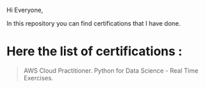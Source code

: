 Hi Everyone,

In this repository you can find certifications that I have done. 

# Here the list of certifications :
> AWS Cloud Practitioner.
> Python for Data Science - Real Time Exercises.
